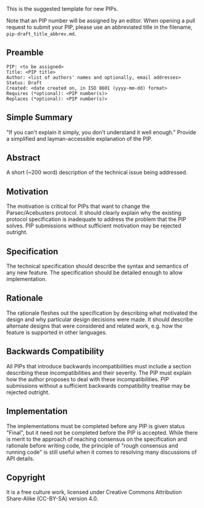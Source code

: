 This is the suggested template for new PIPs.

Note that an PIP number will be assigned by an editor. When opening a pull request to submit your PIP, please use an abbreviated title in the filename, `pip-draft_title_abbrev.md`.

## Preamble

    PIP: <to be assigned>
    Title: <PIP title>
    Author: <list of authors' names and optionally, email addresses>
    Status: Draft
    Created: <date created on, in ISO 8601 (yyyy-mm-dd) format>
    Requires (*optional): <PIP number(s)>
    Replaces (*optional): <PIP number(s)>


## Simple Summary
"If you can't explain it simply, you don't understand it well enough." Provide a simplified and layman-accessible explanation of the PIP.

## Abstract
A short (~200 word) description of the technical issue being addressed.

## Motivation
The motivation is critical for PIPs that want to change the Parsec/Acebusters protocol. It should clearly explain why the existing protocol specification is inadequate to address the problem that the PIP solves. PIP submissions without sufficient motivation may be rejected outright.

## Specification
The technical specification should describe the syntax and semantics of any new feature. The specification should be detailed enough to allow implementation.

## Rationale
The rationale fleshes out the specification by describing what motivated the design and why particular design decisions were made. It should describe alternate designs that were considered and related work, e.g. how the feature is supported in other languages.

## Backwards Compatibility
All PIPs that introduce backwards incompatibilities must include a section describing these incompatibilities and their severity. The PIP must explain how the author proposes to deal with these incompatibilities. PIP submissions without a sufficient backwards compatibility treatise may be rejected outright.


## Implementation
The implementations must be completed before any PIP is given status "Final", but it need not be completed before the PIP is accepted. While there is merit to the approach of reaching consensus on the specification and rationale before writing code, the principle of "rough consensus and running code" is still useful when it comes to resolving many discussions of API details.

## Copyright
It is a free culture work, licensed under Creative Commons Attribution Share-Alike (CC-BY-SA) version 4.0.
